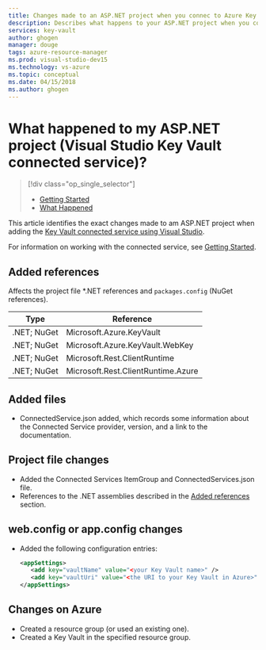 ```yaml
---
title: Changes made to an ASP.NET project when you connec to Azure Key Vault | Microsoft Docs
description: Describes what happens to your ASP.NET project when you connect toKey Vault by using Visual Studio connected services.
services: key-vault
author: ghogen
manager: douge
tags: azure-resource-manager
ms.prod: visual-studio-dev15
ms.technology: vs-azure
ms.topic: conceptual
ms.date: 04/15/2018
ms.author: ghogen
---
```

# What happened to my ASP.NET project (Visual Studio Key Vault connected service)?

> [!div class="op_single_selector"]
>  - [Getting Started](vs-key-vault-aspnet-get-started.md)
>  - [What Happened](vs-key-vault-aspnet-what-happened.md)

This article identifies the exact changes made to am ASP.NET project when adding the [Key Vault connected service using Visual Studio](vs-key-vault-add-connected-service.md).

For information on working with the connected service, see [Getting Started](vs-key-vault-aspnet-get-started.md).

## Added references

Affects the project file *.NET references and `packages.config` (NuGet references).

| Type | Reference |
| --- | --- |
| .NET; NuGet | Microsoft.Azure.KeyVault |
| .NET; NuGet | Microsoft.Azure.KeyVault.WebKey |
| .NET; NuGet | Microsoft.Rest.ClientRuntime |
| .NET; NuGet | Microsoft.Rest.ClientRuntime.Azure |

## Added files

- ConnectedService.json added, which records some information about the Connected Service provider, version, and a link to the documentation.

## Project file changes

- Added the Connected Services ItemGroup and ConnectedServices.json file.
- References to the .NET assemblies described in the [Added references](#added-references) section.

## web.config or app.config changes

- Added the following configuration entries:

    ```xml
    <appSettings>
       <add key="vaultName" value="<your Key Vault name>" />
       <add key="vaultUri" value="<the URI to your Key Vault in Azure>" />
    </appSettings>
    ```

## Changes on Azure

- Created a resource group (or used an existing one).
- Created a Key Vault in the specified resource group.

